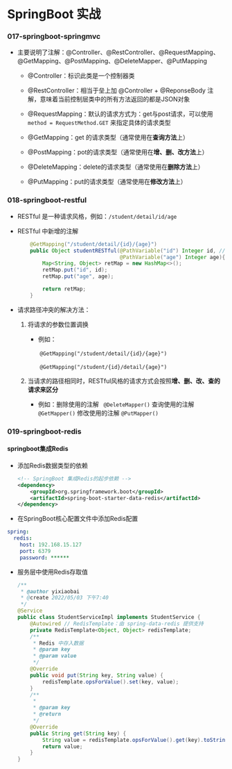 # SpringBoot 实战

### 017-springboot-springmvc

- 主要说明了注解：@Controller、@RestController、@RequestMapping、@GetMapping、@PostMapping、@DeleteMapper、@PutMapping

  - @Controller：标识此类是一个控制器类
  - @RestController：相当于垒上加 @Controller + @ReponseBody 注解，意味着当前控制层类中的所有方法返回的都是JSON对象

  - @RequestMapping：默认的请求方式为：get与post请求，可以使用 `method = RequestMethod.GET` 来指定具体的请求类型
  - @GetMapping：get 的请求类型（通常使用在**查询方法**上）
  - @PostMapping：pot的请求类型（通常使用在**增、删、改方法**上）
  - @DeleteMapping：delete的请求类型（通常使用在**删除方法**上）
  - @PutMapping：put的请求类型（通常使用在**修改方法**上）

### 018-springboot-restful

- RESTful 是一种请求风格，例如：`/student/detail/id/age`

- RESTful 中新增的注解

  ```java
      @GetMapping("/student/detail/{id}/{age}")
      public Object studentRESTful(@PathVariable("id") Integer id, // 使用 @PathVariable 注解获取请求参数上的变量
                                   @PathVariable("age") Integer age){
          Map<String, Object> retMap = new HashMap<>();
          retMap.put("id", id);
          retMap.put("age", age);
  
          return retMap;
      }
  ```

- 请求路径冲突的解决方法：

  1. 将请求的参数位置调换

     - 例如：

       ​	`@GetMapping("/student/detail/{id}/{age}")`

       ​	`@GetMapping("/student/{id}/detail/{age}") `

  2. 当请求的路径相同时，RESTful风格的请求方式会按照**增、删、改、查的请求来区分**

     - 例如：删除使用的注解 ` @DeleteMapper()`
       			查询使用的注解 `@GetMapper()`
        			修改使用的注解 `@PutMapper()`

### 019-springboot-redis

#### springboot集成Redis

- 添加Redis数据类型的依赖

  ```xml
  <!-- SpringBoot 集成Redis的起步依赖 -->
  <dependency>
      <groupId>org.springframework.boot</groupId>
      <artifactId>spring-boot-starter-data-redis</artifactId>
  </dependency>
  ```

- 在SpringBoot核心配置文件中添加Redis配置

```yml
spring:
  redis:
    host: 192.168.15.127
    port: 6379
    password: ******

```

- 服务层中使用Redis存取值

  ```java
  /**
   * @author yixiaobai
   * @create 2022/05/03 下午7:40
   */
  @Service
  public class StudentServiceImpl implements StudentService {
      @Autowired // RedisTemplate：由 spring-data-redis 提供支持
      private RedisTemplate<Object, Object> redisTemplate;
      /**
       * Redis 中存入数据
       * @param key
       * @param value
       */
      @Override
      public void put(String key, String value) {
          redisTemplate.opsForValue().set(key, value);
      }
      /**
       *
       * @param key
       * @return
       */
      @Override
      public String get(String key) {
          String value = redisTemplate.opsForValue().get(key).toString();
          return value;
      }
  }
  ```

  